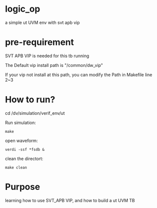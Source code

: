 # logic_op
a simple ut UVM env with svt apb vip

# pre-requirement
  SVT APB VIP is needed for this tb running

  The Default vip install path is "/common/dw_vip"

  If your vip not install at this path, you can modify the Path in Makefile line 2~3

# How to run?
  cd /dv/simulation/verif_env/ut

  Run simulation:

    make

  open waveform:

    verdi -ssf *fsdb &

  clean the directort:

    make clean

# Purpose
  learning how to use SVT_APB VIP, and how to build a ut UVM TB
